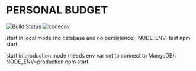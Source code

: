# PERSONAL BUDGET
[![Build Status](https://travis-ci.com/cegerard/personalBudget.svg?branch=master)](https://travis-ci.com/github/cegerard/personalBudget)
[![codecov](https://codecov.io/gh/cegerard/personalBudget/branch/master/graph/badge.svg?token=RSLVOBBFQC)](https://codecov.io/gh/cegerard/personalBudget)

start in local mode (no database and no persistence): NODE_ENV=test npm start

start in production mode (needs env var set to connect to MongoDB): NODE_ENV=production npm start
